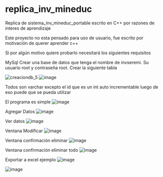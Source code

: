 # replica_inv_mineduc
Replica de sistema_inv_mineduc_portable escrito en C++ por razones de interes de aprendizaje

Este proyecto no esta pensado para uso de usuario, fue escrito por motivación de querer aprender c++

Si por algún motivo quiere probarlo necesitará los siguientes requisitos

MySql
Crear una base de datos que tenga el nombre de invseremi. Su usuario root y contraseña root.
Crear la siguiente tabla

![creaciondb_5](https://user-images.githubusercontent.com/74321905/218130367-bd6ceb82-5e88-438a-b317-47ec48e08d58.PNG)
![image](https://user-images.githubusercontent.com/74321905/218130604-81cc6b37-c8da-4720-a0ef-9b042fcf2134.png)

Todos son varchar excepto el id que es un int auto incrementable luego de eso puede que se pueda utilizar

El programa es simple
![image](https://user-images.githubusercontent.com/74321905/218131244-6ce08544-a8a4-4344-b22d-ce383686cabf.png)

Agregar Datos
![image](https://user-images.githubusercontent.com/74321905/218131405-5b025b39-44dc-4de3-a495-03a5339a53ce.png)

Ver datos
![image](https://user-images.githubusercontent.com/74321905/218131318-d4455067-84c8-4f7e-a282-fdaad268b45f.png)

Ventana Modificar
![image](https://user-images.githubusercontent.com/74321905/218131580-c3298f49-4806-47e7-9cb0-934a06bdc3a0.png)

Ventana confirmación eliminar
![image](https://user-images.githubusercontent.com/74321905/218131730-60075787-c393-496a-a304-70dc6eda3e0c.png)

Ventana confirmación eliminar todo
![image](https://user-images.githubusercontent.com/74321905/218131811-f1c488d8-d633-4bda-82a4-85458f52c731.png)

Exportar a excel ejemplo
![image](https://user-images.githubusercontent.com/74321905/218131889-ee5e826d-ca72-4fda-8137-d87af37b0b28.png)

![image](https://user-images.githubusercontent.com/74321905/218132270-deea24f9-457c-4767-8540-85bb7b57b882.png)

